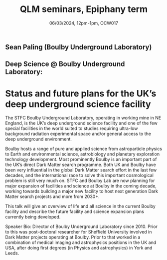 ﻿---
layout: page
title: QLM seminars, Epiphany term
subtitle: 06/03/2024, 12pm-1pm, OCW017
---

## Sean Paling (Boulby Underground Laboratory)

## Deep Science @ Boulby Underground Laboratory: 

# Status and future plans for the UK’s deep underground science facility

The STFC Boulby Underground Laboratory, operating in working mine in NE England, is the UK’s deep underground science facility and one of the few special facilities in the world suited to studies requiring ultra-low background radiation experimental space and/or general access to the deep underground environment. 

Boulby hosts a range of pure and applied science from astroparticle physics to Earth and environmental science, astrobiology and planetary exploration technology development. Most prominently Boulby is an important part of the UK’s direct Dark Matter search programme. Both UK and Boulby have been very influential in the global Dark Matter search effort in the last few decades, and the international race to solve this important cosmological problem is still very much on. STFC and Boulby Lab are now planning for major expansion of facilities and science at Boulby in the coming decade, working towards building a major new facility to host next generation Dark Matter search projects and more from 2030+. 

This talk will give an overview of life and all science in the current Boulby facility and describe the future facility and science expansion plans currently being developed.

Speaker Bio: 
Director of Boulby Underground Laboratory since 2010. Prior to this was post-doctoral researcher for Sheffield University involved in Dark Matter projects operating at Boulby. Prior to that worked in a combination of medical imaging and astrophysics positions in the UK and USA, after doing first degrees (in Physics and astrophysics) in York and Leeds. 







